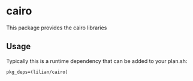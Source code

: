 # cairo

This package provides the cairo libraries

## Usage

Typically this is a runtime dependency that can be added to your
plan.sh:

    pkg_deps=(lilian/cairo)
